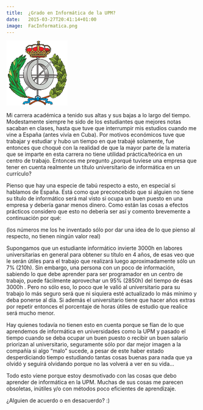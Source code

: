 ```yaml
---
title:  ¿Grado en Informática de la UPM?
date:   2015-03-27T20:41:14+01:00
image:  FacInformatica.png
---
```

![gReader logo](FacInformatica.png)

Mi carrera académica a tenido sus altas y sus bajas a lo largo del tiempo. Modestamente siempre he sido de los estudiantes que mejores notas sacaban en clases, hasta que tuve que interrumpir mis estudios cuando me vine a España (antes vivía en Cuba). Por motivos económicos tuve que trabajar y estudiar y hubo un tiempo en que trabajé solamente, fue entonces que choqué con la realidad de que la mayor parte de la materia que se imparte en esta carrera no tiene utilidad práctica/teórica en un centro de trabajo. Entonces me pregunto ¿porqué tuviese una empresa que tener en cuenta realmente un título universitario de informática en un currículo?

Pienso que hay una especie de tabú respecto a esto, en especial si hablamos de España. Está como que preconcebido que si alguien no tiene su título de informático será mal visto si ocupa un buen puesto en una empresa y debería ganar menos dinero. Como están las cosas a efectos prácticos considero que esto no debería ser así y comento brevemente a continuación por qué:

(los números me los he inventado sólo por dar una idea de lo que pienso al respecto, no tienen ningún valor real)

Supongamos que un estudiante informático invierte 3000h en labores universitarias en general para obtener su título en 4 años, de esas veo que le serán útiles para el trabajo que realizará luego aproximadamente sólo un 7% (210h). Sin embargo, una persona con un poco de información, sabiendo lo que debe aprender para ser programador en un centro de trabajo, puede fácilmente aprovechar un 95% (2850h) del tiempo de ésas 3000h . Pero no sólo eso, lo poco que le valió al universitario para su trabajo lo más seguro será que ni siquiera esté actualizado lo más mínimo y deba ponerse al día. Si además el universitario tiene que hacer años extras por repetir entonces el porcentaje de horas útiles de estudio que realice será mucho menor.

Hay quienes todavía no tienen esto en cuenta porque se fían de lo que aprendemos de informática en universidades como la UPM y pasado el tiempo cuando se deba ocupar un buen puesto o recibir un buen salario priorizan al universitario, seguramente sólo por dar mejor imagen a la compañía si algo “malo” sucede, a pesar de este haber estado desperdiciando tiempo estudiando tantas cosas buenas para nada que ya olvidó y seguirá olvidando porque no las volverá a ver en su vida…

Todo esto viene porque estoy desmotivado con las cosas que debo aprender de informática en la UPM. Muchas de sus cosas me parecen obsoletas, inútiles y/o con métodos poco eficientes de aprendizaje.

¿Alguien de acuerdo o en desacuerdo? :)